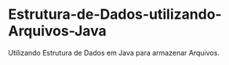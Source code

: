 # Estrutura-de-Dados-utilizando-Arquivos-Java
  Utilizando Estrutura de Dados em Java para armazenar Arquivos.
